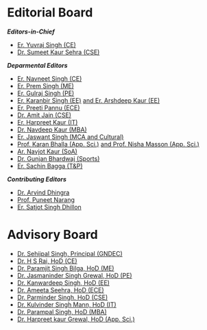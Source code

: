 # Editorial Board  


***Editors-in-Chief***

- [Er. Yuvraj Singh (CE)](Profiles/YJS.md)
- [Dr. Sumeet Kaur Sehra (CSE)](https://gndec.ac.in/faculty/?id=95)

***Deparmental Editors***

- [Er. Navneet Singh (CE)](https://gndec.ac.in/faculty/?id=343)
- [Er. Prem Singh (ME)](https://gndec.ac.in/faculty/?id=102)
- [Er. Gulraj Singh (PE)](https://gndec.ac.in/faculty/?id=158)
- [Er. Karanbir Singh (EE)](https://gndec.ac.in/faculty/?id=341) [and Er. Arshdeep Kaur (EE)](https://gndec.ac.in/faculty/?id=271)
- [Er. Preeti Pannu (ECE)](https://gndec.ac.in/faculty/?id=267)
- [Dr. Amit Jain (CSE)](https://gndec.ac.in/faculty/?id=332)
- [Er. Harpreet Kaur (IT)](https://gndec.ac.in/faculty/?id=231)
- [Dr. Navdeep Kaur (MBA)](https://gndec.ac.in/faculty/?id=169)
- [Er. Jaswant Singh (MCA and Cultural)](https://gndec.ac.in/faculty/?id=333)
- [Prof. Karan Bhalla (App. Sci.)](https://gndec.ac.in/faculty/?id=273) [and Prof. Nisha Masson (App. Sci.)](https://gndec.ac.in/faculty/?id=377)
- [Ar. Navjot Kaur (SoA)](Profiles/Navjot.md)
- [Dr. Gunjan Bhardwaj (Sports)](https://gndec.ac.in/faculty/?id=33)
- [Er. Sachin Bagga (T&P)](https://gndec.ac.in/faculty/?id=208)

***Contributing Editors***

- [Dr. Arvind Dhingra](https://gndec.ac.in/faculty/?id=68)
- [Prof. Puneet Narang](https://gndec.ac.in/faculty/?id=72)
- [Er. Satjot Singh Dhillon](https://gndec.ac.in/faculty/?id=182)


# Advisory Board

- [Dr. Sehijpal Singh, Principal (GNDEC)](https://gndec.ac.in/faculty/?id=7)
- [Dr. H S Rai, HoD (CE)](https://gndec.ac.in/faculty/?id=268)
- [Dr. Paramjit Singh Bilga, HoD (ME)](https://gndec.ac.in/faculty/?id=175)
- [Dr. Jasmaninder Singh Grewal, HoD (PE)](https://gndec.ac.in/faculty/?id=161)
- [Dr. Kanwardeep Singh, HoD (EE)](https://gndec.ac.in/faculty/?id=61)
- [Dr. Ameeta Seehra, HoD (ECE)](https://gndec.ac.in/faculty/?id=44)
- [Dr. Parminder Singh, HoD (CSE)](https://gndec.ac.in/faculty/?id=4)
- [Dr. Kulvinder Singh Mann, HoD (IT)](https://gndec.ac.in/faculty/?id=53)
- [Dr. Parampal Singh, HoD (MBA)](https://gndec.ac.in/faculty/?id=168)
- [Dr. Harpreet kaur Grewal, HoD (App. Sci.)](https://gndec.ac.in/faculty/?id=71)
